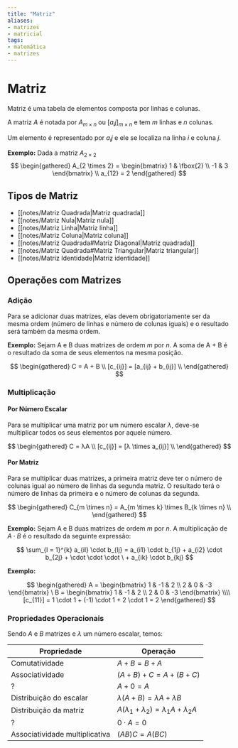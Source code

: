 ```yaml
---
title: "Matriz"
aliases:
- matrizes
- matricial
tags:
- matemática
- matrizes
---
```

# Matriz

Matriz é uma tabela de elementos composta por linhas e colunas.

A matriz $A$ é notada por $A_{m \times n}$ ou $[a_ij]_{m \times n}$ e tem $m$ linhas e $n$ colunas.

Um elemento é representado por $a_ij$ e ele se localiza na linha $i$ e coluna $j$.

**Exemplo:** Dada a matriz $A_{2  \times 2}$
$$
\begin{gathered}
A_{2 \times 2} =
\begin{bmatrix}
	1 & \fbox{2} \\
	-1 & 3
\end{bmatrix} \\
a_{12} = 2
\end{gathered}
$$

## Tipos de Matriz

- [[notes/Matriz Quadrada|Matriz quadrada]]
- [[notes/Matriz Nula|Matriz nula]]
- [[notes/Matriz Linha|Matriz linha]]
- [[notes/Matriz Coluna|Matriz coluna]]
- [[notes/Matriz Quadrada#Matriz Diagonal|Matriz quadrada]]
- [[notes/Matriz Quadrada#Matriz Triangular|Matriz triangular]]
- [[notes/Matriz Identidade|Matriz identidade]]

## Operações com Matrizes

### Adição

Para se adicionar duas matrizes, elas devem obrigatoriamente ser da mesma ordem (número de linhas e número de colunas iguais) e o resultado será também da mesma ordem.

**Exemplo:**
Sejam A e B duas matrizes de ordem $m$ por $n$. A soma de A + B é o resultado da soma de seus elementos na mesma posição.

$$
\begin{gathered}
C = A + B \\
[c_{ij}] = [a_{ij} + b_{ij}] \\
\end{gathered}
$$

### Multiplicação

#### Por Número Escalar

Para se multiplicar uma matriz por um número escalar $λ$, deve-se multiplicar todos os seus elementos por aquele número.

$$
\begin{gathered}
C = λA \\
[c_{ij}] = [λ \times a_{ij}] \\
\end{gathered}
$$

#### Por Matriz

Para se multiplicar duas matrizes, a primeira matriz deve ter o número de colunas igual ao número de linhas da segunda matriz. O resultado terá o número de linhas da primeira e o número de colunas da segunda.

$$
\begin{gathered}
C_{m \times n} = A_{m \times k} \times B_{k \times n} \\
\end{gathered}
$$


**Exemplo:**
Sejam A e B duas matrizes de ordem $m$ por $n$. A multiplicação de $A \cdot B$ é o resultado da seguinte expressão:

$$
\sum_{l = 1}^{k} a_{il} \cdot b_{lj} = a_{i1} \cdot b_{1j} + a_{i2} \cdot b_{2j} + \cdot \cdot \cdot \ + a_{ik} \cdot b_{kj} 
$$

**Exemplo:**

$$
\begin{gathered}
A =
\begin{bmatrix}
	1 & -1 & 2 \\
	2 & 0 & -3
\end{bmatrix}
\
B =
\begin{bmatrix}
	1 & -1 & 2 \\
	2 & 0 & -3
\end{bmatrix} \\\\
[c_{11}] = 1 \cdot 1 + (-1) \cdot 1 + 2 \cdot 1 = 2
\end{gathered}
$$

### Propriedades Operacionais

Sendo $A$ e $B$ matrizes e $λ$ um número escalar, temos:

| Propriedade                    | Operação                  |
| ------------------------------ | ------------------------- |
| Comutatividade                 | $A + B = B + A$             |
| Associatividade                | $(A + B) + C = A + (B + C)$  |
| ?                              | $A + 0 = A$                |
| Distribuição do escalar        | $λ(A + B) = λA + λB$        |
| Distribuição da matriz         | $A(λ_1 + λ_2) = λ_1A + λ_2A$ |
| ?                              | $0 \cdot A = 0$            |
| Associatividade multiplicativa | $(AB)C = A(BC)$            |